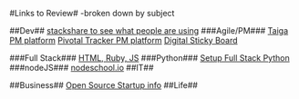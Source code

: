 #Links to Review#
-broken down by subject

##Dev##
[stackshare to see what people are using](http://stackshare.io/)
###Agile/PM###
[Taiga PM platform](https://taiga.io/)
[Pivotal Tracker PM platform](http://www.pivotaltracker.com/)
[Digital Sticky Board](https://trello.com/)

###Full Stack###
[HTML, Ruby, JS](http://www.theodinproject.com/home)
###Python###
[Setup Full Stack Python](https://realpython.com/blog/python/setting-up-sublime-text-3-for-full-stack-python-development/)
###nodeJS###
[nodeschool.io](http://nodeschool.io/index.html)
##IT##

##Business##
[Open Source Startup info](https://startupclass.co)
##Life##